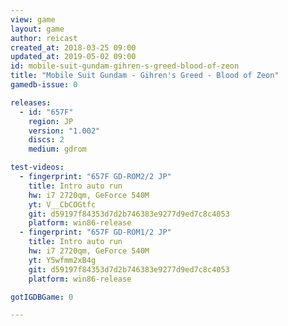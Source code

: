 ```yaml
---
view: game
layout: game
author: reicast
created_at: 2018-03-25 09:00
updated_at: 2019-05-02 09:00
id: mobile-suit-gundam-gihren-s-greed-blood-of-zeon
title: "Mobile Suit Gundam - Gihren's Greed - Blood of Zeon"
gamedb-issue: 0

releases:
  - id: "657F"
    region: JP
    version: "1.002"
    discs: 2
    medium: gdrom

test-videos:
  - fingerprint: "657F GD-ROM2/2 JP"
    title: Intro auto run
    hw: i7 2720qm, GeForce 540M
    yt: V__CbCOGtfc
    git: d59197f84353d7d2b746383e9277d9ed7c8c4053
    platform: win86-release
  - fingerprint: "657F GD-ROM1/2 JP"
    title: Intro auto run
    hw: i7 2720qm, GeForce 540M
    yt: Y5wfmm2xB4g
    git: d59197f84353d7d2b746383e9277d9ed7c8c4053
    platform: win86-release

gotIGDBGame: 0

---
```


